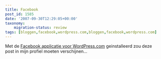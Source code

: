 ```yaml
---
title: Facebook
post_id: 1585
date: '2007-09-30T12:29:05+00:00'
taxonomy:
    migration-status: review
tags: [bloggen,facebook,wordpress.com,bloggen,facebook,wordpress.com]
---
```

Met de [Facebook applicatie voor WordPress.com](http://wordpress.com/blog/2007/07/18/facebook/) geinstalleerd zou deze post in mijn profiel moeten verschijnen…